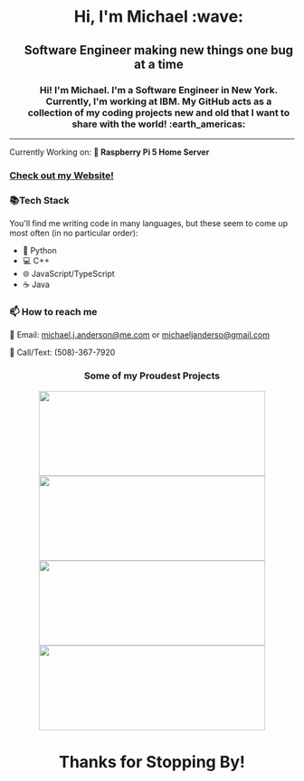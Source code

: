 <div id="user-content-toc">
  <ul align="center" style="list-style: none;">
    <summary>
      <h1>Hi, I'm Michael :wave:</h1>
    </summary>
    <summary>
      <h2>Software Engineer making new things one bug at a time </h2>
    </summary>
    <summary>
      <h3> Hi! I'm Michael. I'm a Software Engineer in New York. Currently, I'm working at IBM. My GitHub acts as a collection of my coding projects new and old that I want to share with the world! :earth_americas: </h3>
    </summary>
  </ul>
</div>

---

 Currently Working on: **:floppy_disk: Raspberry Pi 5 Home Server**

### [Check out my Website!](https://www.michaeljanderson.net)

### 📚Tech Stack
You'll find me writing code in many languages, but these seem to come up most often (in no particular order):
- :snake: Python
- 💻 C++
- 🌐 JavaScript/TypeScript
- ☕ Java

### 📫 How to reach me
📧 Email: michael.j.anderson@me.com or michaeljanderso@gmail.com

📱 Call/Text: (508)-367-7920


<div align="center">
 <h3>Some of my Proudest Projects</h3>
</div align="center">
<div  align="center">
  <a href="https://github.com/anuraghazra/github-readme-stats">
    <img height=150 width=400 align="center" src="https://github-readme-stats.vercel.app/api/pin/?username=anderm18&repo=HealthChat" />
  </a>
  <a href="https://github.com/anuraghazra/github-readme-stats">
    <img height=150 width=400 align="center" src="https://github-readme-stats.vercel.app/api/pin/?username=anderm18&repo=HASSPathways" />
  </a>
  <a href="https://github.com/anuraghazra/github-readme-stats">
    <img height=150 width=400 align="center" src="https://github-readme-stats.vercel.app/api/pin/?username=averyiorio&repo=TreeRingOrigin" />
  </a>
   <a href="https://github.com/anuraghazra/github-readme-stats">
    <img height=150 width=400 align="center" src="https://github-readme-stats.vercel.app/api/pin/?username=anderm18&repo=CurlingVAR" />
  </a>
</div>

<div align="center" id="user-content-toc">
  <h1>Thanks for Stopping By!</h1>
</div>

<!--
**anderm18/anderm18** is a ✨ _special_ ✨ repository because its `README.md` (this file) appears on your GitHub profile.

Here are some ideas to get you started:

- 🔭 I’m currently working on ...
- 🌱 I’m currently learning ...
- 👯 I’m looking to collaborate on ...
- 🤔 I’m looking for help with ...
- 💬 Ask me about ...
- 📫 How to reach me: ...
- 😄 Pronouns: ...
- ⚡ Fun fact: ...
-->
